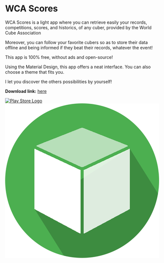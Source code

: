 # WCA Scores


WCA Scores is a light app where you can retrieve easily your records, competitions, scores, and historics, of any cuber, provided by the World Cube Association

Moreover, you can follow your favorite cubers so as to store their data offline and being informed if they beat their records, whatever the event!

This app is 100% free, without ads and open-source!

Using the Material Design, this app offers a neat interface. You can also choose a theme that fits you.

I let you discover the others possibilities by yourself!

**Download link:** [here](https://play.google.com/store/apps/details?id=com.adrastel.niviel)


[![Play Store Logo](https://play.google.com/intl/en_us/badges/images/generic/en_badge_web_generic.png)](https://play.google.com/store/apps/details?id=com.adrastel.niviel)
[![Play Store Logo](logo.png)](https://play.google.com/store/apps/details?id=com.adrastel.niviel)
